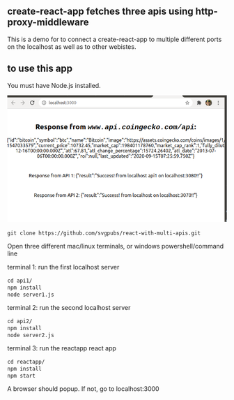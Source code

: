 ## create-react-app fetches three apis using http-proxy-middleware

This is a demo for to connect a create-react-app to multiple different ports on the localhost as well as to other webistes.

## to use this app

You must have Node.js installed.


![](image_app.png)


```
git clone https://github.com/svgpubs/react-with-multi-apis.git
```

Open three different mac/linux terminals, or windows powershell/command line

terminal 1: run the first localhost server
```
cd api1/
npm install
node server1.js
```
terminal 2: run the second localhost server
```
cd api2/
npm install
node server2.js
```

terminal 3: run the reactapp react app
```
cd reactapp/
npm install
npm start
```

A browser should popup. If not, go to localhost:3000

